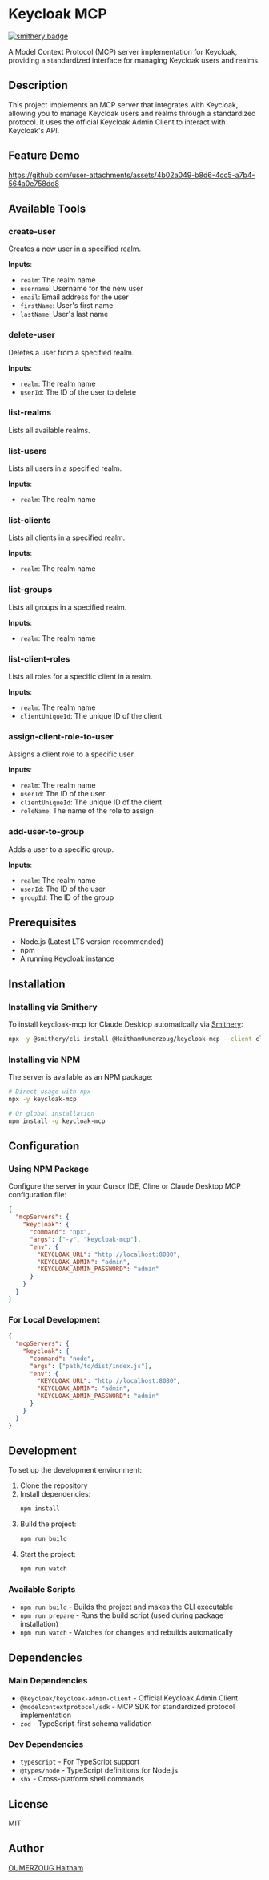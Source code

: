 # Keycloak MCP

[![smithery badge](https://smithery.ai/badge/@HaithamOumerzoug/keycloak-mcp)](https://smithery.ai/server/@HaithamOumerzoug/keycloak-mcp)

A Model Context Protocol (MCP) server implementation for Keycloak, providing a standardized interface for managing Keycloak users and realms.

## Description

This project implements an MCP server that integrates with Keycloak, allowing you to manage Keycloak users and realms through a standardized protocol. It uses the official Keycloak Admin Client to interact with Keycloak's API.

## Feature Demo

https://github.com/user-attachments/assets/4b02a049-b8d6-4cc5-a7b4-564a0e758dd8

## Available Tools

### create-user
Creates a new user in a specified realm.

**Inputs**:
- `realm`: The realm name
- `username`: Username for the new user
- `email`: Email address for the user
- `firstName`: User's first name
- `lastName`: User's last name

### delete-user
Deletes a user from a specified realm.

**Inputs**:
- `realm`: The realm name
- `userId`: The ID of the user to delete

### list-realms
Lists all available realms.

### list-users
Lists all users in a specified realm.

**Inputs**:
- `realm`: The realm name

### list-clients
Lists all clients in a specified realm.

**Inputs**:
- `realm`: The realm name

### list-groups
Lists all groups in a specified realm.

**Inputs**:
- `realm`: The realm name

### list-client-roles
Lists all roles for a specific client in a realm.

**Inputs**:
- `realm`: The realm name
- `clientUniqueId`: The unique ID of the client

### assign-client-role-to-user
Assigns a client role to a specific user.

**Inputs**:
- `realm`: The realm name
- `userId`: The ID of the user
- `clientUniqueId`: The unique ID of the client
- `roleName`: The name of the role to assign

### add-user-to-group
Adds a user to a specific group.

**Inputs**:
- `realm`: The realm name
- `userId`: The ID of the user
- `groupId`: The ID of the group

## Prerequisites

- Node.js (Latest LTS version recommended)
- npm
- A running Keycloak instance

## Installation

### Installing via Smithery

To install keycloak-mcp for Claude Desktop automatically via [Smithery](https://smithery.ai/server/@HaithamOumerzoug/keycloak-mcp):

```bash
npx -y @smithery/cli install @HaithamOumerzoug/keycloak-mcp --client claude
```


### Installing via NPM

The server is available as an NPM package:
```bash
# Direct usage with npx
npx -y keycloak-mcp

# Or global installation
npm install -g keycloak-mcp
```

## Configuration

### Using NPM Package
Configure the server in your Cursor IDE, Cline or Claude Desktop MCP configuration file:

```json
{
  "mcpServers": {
    "keycloak": {
      "command": "npx",
      "args": ["-y", "keycloak-mcp"],
      "env": {
        "KEYCLOAK_URL": "http://localhost:8080",
        "KEYCLOAK_ADMIN": "admin",
        "KEYCLOAK_ADMIN_PASSWORD": "admin"
      }
    }
  }
}
```

### For Local Development
```json
{
  "mcpServers": {
    "keycloak": {
      "command": "node",
      "args": ["path/to/dist/index.js"],
      "env": {
        "KEYCLOAK_URL": "http://localhost:8080",
        "KEYCLOAK_ADMIN": "admin",
        "KEYCLOAK_ADMIN_PASSWORD": "admin"
      }
    }
  }
}
```

## Development

To set up the development environment:

1. Clone the repository
2. Install dependencies:
   ```bash
   npm install
   ```
3. Build the project:
   ```bash
   npm run build
   ```
4. Start the project:
   ```bash
   npm run watch
   ```

### Available Scripts

- `npm run build` - Builds the project and makes the CLI executable
- `npm run prepare` - Runs the build script (used during package installation)
- `npm run watch` - Watches for changes and rebuilds automatically

## Dependencies

### Main Dependencies
- `@keycloak/keycloak-admin-client` - Official Keycloak Admin Client
- `@modelcontextprotocol/sdk` - MCP SDK for standardized protocol implementation
- `zod` - TypeScript-first schema validation

### Dev Dependencies
- `typescript` - For TypeScript support
- `@types/node` - TypeScript definitions for Node.js
- `shx` - Cross-platform shell commands

## License

MIT

## Author

[OUMERZOUG Haitham](https://www.linkedin.com/in/haitham-oumerzoug/)

